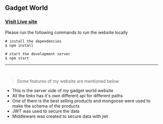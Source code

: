 ## Gadget World

### [Visit Live site](https://gadget-world-c3870.web.app/)

Please run the following commands to run the website locally

```
# install the dependencies
$ npm install

# start the development server
$ npm start
```

---

<br/>

> Some features of my website are mentioned below

- This is the server side of my gadget world website
- All the links has it's own different api for different paths
- One of them is the best selling products and mongoose were used to make the schema of the products
- JWT was used to secure the data
- Middleware was created to secure data with jwt
